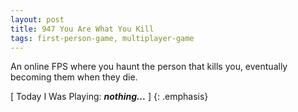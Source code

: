 ```yaml
---
layout: post
title: 947 You Are What You Kill
tags: first-person-game, multiplayer-game
---
```

An online FPS where you haunt the person that kills you, eventually becoming them when they die.

[ Today I Was Playing: ***nothing...*** ]
{: .emphasis}
